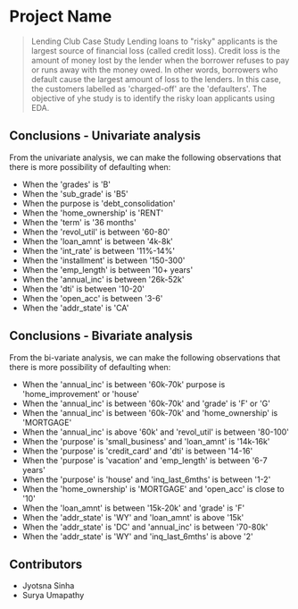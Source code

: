 # Project Name
>Lending Club Case Study
Lending loans to "risky" applicants is the largest source of financial loss (called credit loss). Credit loss is the amount of money lost by the lender when the borrower refuses to pay or runs away with the money owed. In other words, borrowers who default cause the largest amount of loss to the lenders. In this case, the customers labelled as 'charged-off' are the 'defaulters'. 
The objective of yhe study is to identify the risky loan applicants using EDA.

## Conclusions - Univariate analysis
From the univariate analysis, we can make the following observations that there is more possibility of defaulting when:
* When the 'grades' is 'B'
* When the 'sub_grade' is 'B5'
* When the purpose is 'debt_consolidation'
* When the 'home_ownership' is 'RENT'
* When the 'term' is '36 months'
* When the 'revol_util' is between '60-80'
* When the 'loan_amnt' is between '4k-8k'
* When the 'int_rate' is between '11%-14%'
* When the 'installment' is between '150-300'
* When the 'emp_length' is between '10+ years'
* When the 'annual_inc' is between '26k-52k'
* When the 'dti' is between '10-20'
* When the 'open_acc' is between '3-6'
* When the 'addr_state' is 'CA'

## Conclusions - Bivariate analysis
From the bi-variate analysis, we can make the following observations that there is more possibility of defaulting when:
* When the 'annual_inc' is between '60k-70k' purpose is 'home_improvement' or 'house' 
* When the 'annual_inc' is between '60k-70k' and 'grade' is 'F' or 'G'
* When the 'annual_inc' is between '60k-70k' and 'home_ownership' is 'MORTGAGE'
* When the 'annual_inc' is above '60k' and 'revol_util' is between '80-100'
* When the 'purpose' is 'small_business' and 'loan_amnt' is '14k-16k' 
* When the 'purpose' is 'credit_card' and 'dti' is between '14-16' 
* When the 'purpose' is 'vacation' and 'emp_length' is between '6-7 years'
* When the 'purpose' is 'house' and 'inq_last_6mths' is between '1-2' 
* When the 'home_ownership' is 'MORTGAGE' and 'open_acc' is close to '10'
* When the 'loan_amnt' is between '15k-20k' and 'grade' is 'F'
* When the 'addr_state' is 'WY' and 'loan_amnt' is above '15k'
* When the 'addr_state' is 'DC' and 'annual_inc' is between '70-80k'
* When the 'addr_state' is 'WY' and 'inq_last_6mths' is above '2'


## Contributors
- Jyotsna Sinha
- Surya Umapathy  

